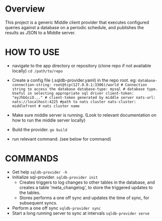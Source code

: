 # Overview

This project is a generic Middle client provider that executes configured queries
against a database on a periodic schedule, and publishes the results as JSON
to a Middle server.

# HOW TO USE

- navigate to the app directory or repository (clone repo if not available locally)
`
  cd /path/to/repo
`
-  Create a config file (.sqldb-provider.yaml) in the repo root. eg:
`
  database-connection-string: root@tcp(127.0.0.1:3306)/world # Connection string to access the database
  database-type: mysql # database type. Useful in selecting appropriate sql driver
  client-token: "eyJhbGciO..." # client-token generated by middle server
  nats-url: nats://localhost:4225 #path to nats cluster
  nats-cluster: middlefront # nats cluster name
`

- Make sure middle server is running. (Look to relevant documentation on how to run the middle server locally)
- Build the provider.
`
  go build
`
- run relevant command. (see below for command)

# COMMANDS
- Get help
`
  sqldb-provider -h
`
- Initialize sql-provider.
`
  sqldb-provider init
`
  - Creates triggers to log changes to other tables in the database, and creates a table 'meta_changelog', to store the triggered updates to the tables.
  - Stores performs a one off sync and updates the time of sync, for subsequent syncs.
- Perform a one off sync
`
  sqldb-provider sync
`
- Start a long running server to sync at intervals
`
  sqldb-provider serve
`
